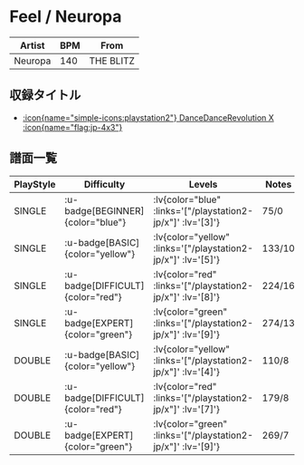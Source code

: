 # Feel / Neuropa

|Artist|BPM|From|
|------|---|----|
|Neuropa|140|THE BLITZ|

## 収録タイトル

- [ :icon{name="simple-icons:playstation2"} DanceDanceRevolution X :icon{name="flag:jp-4x3"} ](/playstation2-jp/x)

## 譜面一覧

|PlayStyle|Difficulty|Levels|Notes|Movie|
|---------|----------|------|-----|-----|
|SINGLE| :u-badge[BEGINNER]{color="blue"} | :lv{color="blue" :links='["/playstation2-jp/x"]' :lv='[3]'} |75/0||
|SINGLE| :u-badge[BASIC]{color="yellow"} | :lv{color="yellow" :links='["/playstation2-jp/x"]' :lv='[5]'} |133/10||
|SINGLE| :u-badge[DIFFICULT]{color="red"} | :lv{color="red" :links='["/playstation2-jp/x"]' :lv='[8]'} |224/16||
|SINGLE| :u-badge[EXPERT]{color="green"} | :lv{color="green" :links='["/playstation2-jp/x"]' :lv='[9]'} |274/13||
|DOUBLE| :u-badge[BASIC]{color="yellow"} | :lv{color="yellow" :links='["/playstation2-jp/x"]' :lv='[4]'} |110/8||
|DOUBLE| :u-badge[DIFFICULT]{color="red"} | :lv{color="red" :links='["/playstation2-jp/x"]' :lv='[7]'} |179/8||
|DOUBLE| :u-badge[EXPERT]{color="green"} | :lv{color="green" :links='["/playstation2-jp/x"]' :lv='[9]'} |269/7||
